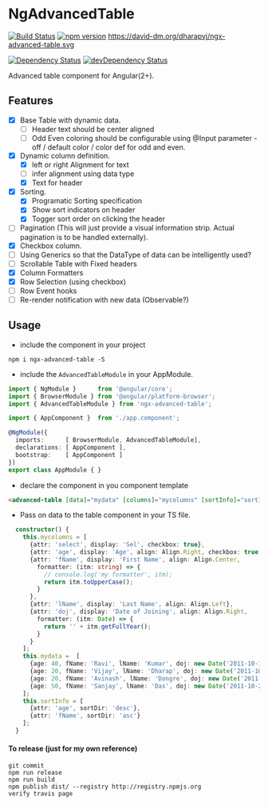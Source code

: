 # NgAdvancedTable
[![Build Status][travis-badge]][travis-badge-url]  [![npm version](https://badge.fury.io/js/ngx-advanced-table.svg)](https://badge.fury.io/js/ngx-advanced-table) https://david-dm.org/dharapvj/ngx-advanced-table.svg

[![Dependency Status][david-badge]][david-badge-url]
[![devDependency Status][david-dev-badge]][david-dev-badge-url]

Advanced table component for Angular(2+).

## Features
* [X] Base Table with dynamic data.
    * [ ] Header text should be center aligned
    * [ ] Odd Even coloring should be configurable using @Input parameter - off / default color / color def for odd and even.
* [X] Dynamic column definition.
    * [X] left or right Alignment for text
    * [ ] infer alignment using data type
    * [X] Text for header
* [X] Sorting.
    * [X] Programatic Sorting specification
    * [X] Show sort indicators on header
    * [X] Togger sort order on clicking the header
* [ ] Pagination (This will just provide a visual information strip. Actual pagination is to be handled externally).
* [X] Checkbox column.
* [ ] Using Generics so that the DataType of data can be intelligently used?
* [ ] Scrollable Table with Fixed headers
* [X] Column Formatters
* [X] Row Selection (using checkbox)
* [ ] Row Event hooks
* [ ] Re-render notification with new data (Observable?)

## Usage

* include the component in your project

````shell
npm i ngx-advanced-table -S
````

* include the `AdvancedTableModule` in your AppModule.
````ts
import { NgModule }      from '@angular/core';
import { BrowserModule } from '@angular/platform-browser';
import { AdvancedTableModule } from 'ngx-advanced-table';

import { AppComponent }  from './app.component';

@NgModule({
  imports:      [ BrowserModule, AdvancedTableModule],
  declarations: [ AppComponent ],
  bootstrap:    [ AppComponent ]
})
export class AppModule { }

````
* declare the component in you component template
````html
<advanced-table [data]="mydata" [columns]="mycolumns" [sortInfo]="sortInfo"></advanced-table>
````
* Pass on data to the table component in your TS file.
````ts
  constructor() {
    this.mycolumns = [
      {attr: 'select', display: 'Sel', checkbox: true},
      {attr: 'age', display: 'Age', align: Align.Right, checkbox: true },
      {attr: 'fName', display: 'First Name', align: Align.Center,
        formatter: (itm: string) => {
          // console.log('my formatter', itm);
          return itm.toUpperCase();
        }
      },
      {attr: 'lName', display: 'Last Name', align: Align.Left},
      {attr: 'doj', display: 'Date of Joining', align: Align.Right,
        formatter: (itm: Date) => {
          return '' + itm.getFullYear();
        }
      }
    ];
    this.mydata =  [
      {age: 40, fName: 'Ravi', lName: 'Kumar', doj: new Date('2011-10-19')},
      {age: 20, fName: 'Vijay', lName: 'Dharap', doj: new Date('2011-10-20')},
      {age: 20, fName: 'Avinash', lName: 'Dongre', doj: new Date('2011-10-21')},
      {age: 50, fName: 'Sanjay', lName: 'Das', doj: new Date('2011-10-22')}
    ];
    this.sortInfo = [
      {attr: 'age', sortDir: 'desc'},
      {attr: 'fName', sortDir: 'asc'}
    ];
  }

````

#### To release (just for my own reference)

````
git commit
npm run release
npm run build
npm publish dist/ --registry http://registry.npmjs.org
verify travis page
````

[travis-badge]: https://travis-ci.org/dharapvj/ngx-advanced-table.svg?branch=master
[travis-badge-url]: https://travis-ci.org/dharapvj/ngx-advanced-table
[david-badge]: https://david-dm.org/dharapvj/ngx-advanced-table.svg
[david-badge-url]: https://david-dm.org/dharapvj/ngx-advanced-table
[david-dev-badge]: https://david-dm.org/dharapvj/ngx-advanced-table/dev-status.svg
[david-dev-badge-url]: https://david-dm.org/dharapvj/ngx-advanced-table?type=dev
